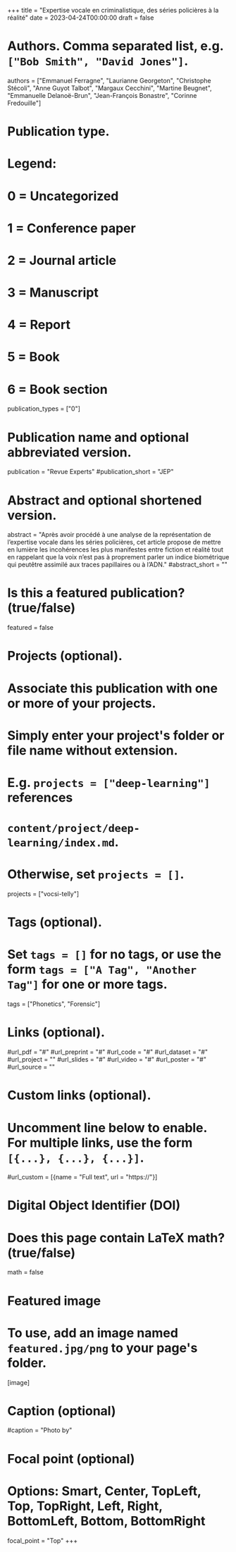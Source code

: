 +++
title = "Expertise vocale en criminalistique, des séries policières à la réalité"
date = 2023-04-24T00:00:00
draft = false

# Authors. Comma separated list, e.g. `["Bob Smith", "David Jones"]`.
authors = ["Emmanuel Ferragne", "Laurianne Georgeton", "Christophe Stécoli", "Anne Guyot Talbot", "Margaux Cecchini", "Martine Beugnet", "Emmanuelle Delanoë-Brun", "Jean-François Bonastre", "Corinne Fredouille"]

# Publication type.
# Legend:
# 0 = Uncategorized
# 1 = Conference paper
# 2 = Journal article
# 3 = Manuscript
# 4 = Report
# 5 = Book
# 6 = Book section
publication_types = ["0"]

# Publication name and optional abbreviated version.
publication = "Revue Experts"
#publication_short = "JEP"

# Abstract and optional shortened version.
abstract = "Après avoir procédé à une analyse de la représentation de l’expertise vocale dans les séries policières, cet article propose de mettre en lumière les incohérences les plus manifestes entre fiction et réalité tout en rappelant que la voix n’est pas à proprement parler un indice biométrique qui peutêtre assimilé aux traces papillaires ou à l’ADN."
#abstract_short = ""

# Is this a featured publication? (true/false)
featured = false

# Projects (optional).
#   Associate this publication with one or more of your projects.
#   Simply enter your project's folder or file name without extension.
#   E.g. `projects = ["deep-learning"]` references 
#   `content/project/deep-learning/index.md`.
#   Otherwise, set `projects = []`.
projects = ["vocsi-telly"]

# Tags (optional).
#   Set `tags = []` for no tags, or use the form `tags = ["A Tag", "Another Tag"]` for one or more tags.
tags = ["Phonetics", "Forensic"]

# Links (optional).
#url_pdf = "#"
#url_preprint = "#"
#url_code = "#"
#url_dataset = "#"
#url_project = ""
#url_slides = "#"
#url_video = "#"
#url_poster = "#"
#url_source = ""

# Custom links (optional).
#   Uncomment line below to enable. For multiple links, use the form `[{...}, {...}, {...}]`.
#url_custom = [{name = "Full text", url = "https://"}]

# Digital Object Identifier (DOI)

# Does this page contain LaTeX math? (true/false)
math = false

# Featured image
# To use, add an image named `featured.jpg/png` to your page's folder. 
[image]
  # Caption (optional)
  #caption = "Photo by"

  # Focal point (optional)
  # Options: Smart, Center, TopLeft, Top, TopRight, Left, Right, BottomLeft, Bottom, BottomRight
  focal_point = "Top"
+++

